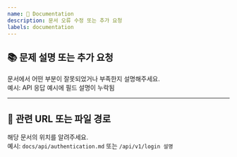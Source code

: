 ```yaml
---
name: 📝 Documentation
description: 문서 오류 수정 또는 추가 요청
labels: documentation
---
```


## 📚 문제 설명 또는 추가 요청

문서에서 어떤 부분이 잘못되었거나 부족한지 설명해주세요.  
예시: API 응답 예시에 필드 설명이 누락됨

---

## 📂 관련 URL 또는 파일 경로

해당 문서의 위치를 알려주세요.  
예시: `docs/api/authentication.md` 또는 `/api/v1/login 설명`
